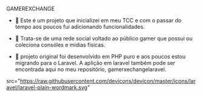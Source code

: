 GAMEREXCHANGE

- 🔭 Este é um projeto que inicializei em meu TCC e com o passar do tempo aos poucos fui adicionando funcionalidades.
  
- 🌱 Trata-se de uma rede social voltado ao público gamer que possui ou coleciona consóles e mídias físicas.
  
- 📄 projeto original foi desenvolvido em PHP puro e aos poucos estou migrando para o Laravel. A aplição em laravel também pode ser encontrada aqui no meu repositório, gamerxechangelaravel.


src="https://raw.githubusercontent.com/devicons/devicon/master/icons/laravel/laravel-plain-wordmark.svg"
